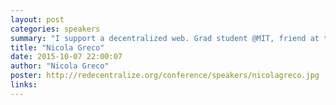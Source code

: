 ```yaml
---
layout: post
categories: speakers
summary: "I support a decentralized web. Grad student @MIT, friend at the @BerkmanCenter. Once an entrepreneur, but also at @UCL, @Mozilla, @Seedcamp."
title: "Nicola Greco"
date: 2015-10-07 22:00:07
author: "Nicola Greco"
poster: http://redecentralize.org/conference/speakers/nicolagreco.jpg
links:
---
```

